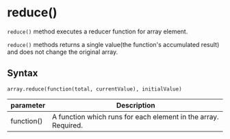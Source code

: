 # reduce()

`reduce()` method executes a reducer function for array element.

`reduce()` methods returns a single value(the function's accumulated result) and does not change the original array.

## Syntax
`array.reduce(function(total, currentValue), initialValue)`

|parameter|Description|
---|---
|function()|A function which runs for each element in the array. Required.|
